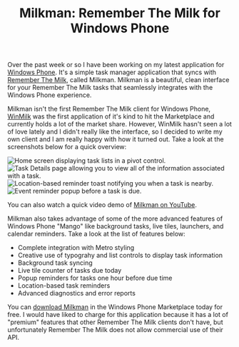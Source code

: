 ﻿---
layout: post
title: "Milkman: Remember The Milk for Windows Phone"
---

Over the past week or so I have been working on my latest application for [Windows Phone](http://www.microsoft.com/windowsphone/en-us/default.aspx). It's a simple task manager application that syncs with [Remember The Milk](http://www.rememberthemilk.com), called Milkman. Milkman is a beautiful, clean interface for your Remember The Milk tasks that seamlessly integrates with the Windows Phone experience. 

Milkman isn't the first Remember The Milk client for Windows Phone, [WinMilk](http://www.windowsphone.com/en-US/apps/2571dafd-7ee7-df11-a844-00237de2db9e) was the first application of it's kind to hit the Marketplace and currently holds a lot of the market share. However, WinMilk hasn't seen a lot of love lately and I didn't really like the interface, so I decided to write my own client and I am really happy with how it turned out. Take a look at the screenshots below for a quick overview:

![Home screen displaying task lists in a pivot control.](/images/2012/02/1.png)
![Task Details page allowing you to view all of the information associated with a task.](/images/2012/02/2.png)
![Location-based reminder toast notifying you when a task is nearby.](/images/2012/02/7.png)
![Event reminder popup before a task is due.](/images/2012/02/8.png)

You can also watch a quick video demo of [Milkman on YouTube](http://www.youtube.com/watch?v=9zmR9IgxgDA).

Milkman also takes advantage of some of the more advanced features of Windows Phone "Mango" like background tasks, live tiles, launchers, and calendar reminders. Take a look at the list of features below:

*  Complete integration with Metro styling
*  Creative use of typograhy and list controls to display task information
*  Background task syncing
*  Live tile counter of tasks due today
*  Popup reminders for tasks one hour before due time
*  Location-based task reminders
*  Advanced diagnostics and error reports

You can [download Milkman](http://www.windowsphone.com/en-US/apps/2d14a2ea-9445-4d46-b385-8b2e45f7f6d8) in the Windows Phone Marketplace today for free. I would have liked to charge for this application because it has a lot of "premium" features that other Remember The Milk clients don't have, but unfortunately Remember The Milk does not allow commercial use of their API.

